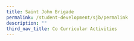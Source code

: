 ```yaml
---
title: Saint John Brigade
permalink: /student-development/sjb/permalink
description: ""
third_nav_title: Co Curricular Activities
---
```

